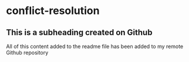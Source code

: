 # conflict-resolution

## This is a subheading created on Github

All of this content added to the readme file has been added to my remote Github repository
